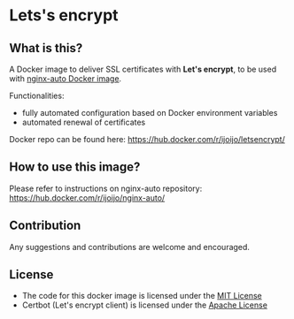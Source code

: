 # Lets's encrypt #

## What is this? ##

A Docker image to deliver SSL certificates with **Let's encrypt**, to be used with [nginx-auto Docker image](https://hub.docker.com/r/ijoijo/nginx-auto/).

Functionalities:
* fully automated configuration based on Docker environment variables
* automated renewal of certificates

Docker repo can be found here: https://hub.docker.com/r/ijoijo/letsencrypt/

## How to use this image? ##

Please refer to instructions on nginx-auto repository: https://hub.docker.com/r/ijoijo/nginx-auto/

## Contribution ##

Any suggestions and contributions are welcome and encouraged.

## License ##

* The code for this docker image is licensed under the [MIT License](LICENSE)
* Certbot (Let's encrypt client) is licensed under the [Apache License](https://eff.org/cb-license)
